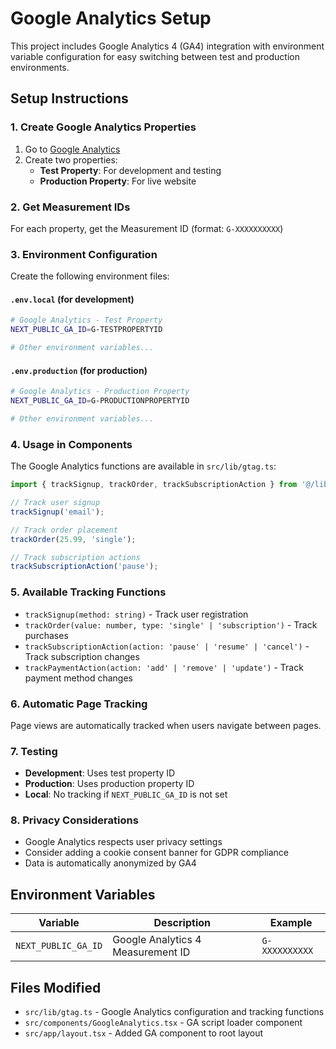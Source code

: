 # Google Analytics Setup

This project includes Google Analytics 4 (GA4) integration with environment variable configuration for easy switching between test and production environments.

## Setup Instructions

### 1. Create Google Analytics Properties

1. Go to [Google Analytics](https://analytics.google.com/)
2. Create two properties:
   - **Test Property**: For development and testing
   - **Production Property**: For live website

### 2. Get Measurement IDs

For each property, get the Measurement ID (format: `G-XXXXXXXXXX`)

### 3. Environment Configuration

Create the following environment files:

#### `.env.local` (for development)
```bash
# Google Analytics - Test Property
NEXT_PUBLIC_GA_ID=G-TESTPROPERTYID

# Other environment variables...
```

#### `.env.production` (for production)
```bash
# Google Analytics - Production Property
NEXT_PUBLIC_GA_ID=G-PRODUCTIONPROPERTYID

# Other environment variables...
```

### 4. Usage in Components

The Google Analytics functions are available in `src/lib/gtag.ts`:

```typescript
import { trackSignup, trackOrder, trackSubscriptionAction } from '@/lib/gtag';

// Track user signup
trackSignup('email');

// Track order placement
trackOrder(25.99, 'single');

// Track subscription actions
trackSubscriptionAction('pause');
```

### 5. Available Tracking Functions

- `trackSignup(method: string)` - Track user registration
- `trackOrder(value: number, type: 'single' | 'subscription')` - Track purchases
- `trackSubscriptionAction(action: 'pause' | 'resume' | 'cancel')` - Track subscription changes
- `trackPaymentAction(action: 'add' | 'remove' | 'update')` - Track payment method changes

### 6. Automatic Page Tracking

Page views are automatically tracked when users navigate between pages.

### 7. Testing

- **Development**: Uses test property ID
- **Production**: Uses production property ID
- **Local**: No tracking if `NEXT_PUBLIC_GA_ID` is not set

### 8. Privacy Considerations

- Google Analytics respects user privacy settings
- Consider adding a cookie consent banner for GDPR compliance
- Data is automatically anonymized by GA4

## Environment Variables

| Variable | Description | Example |
|----------|-------------|---------|
| `NEXT_PUBLIC_GA_ID` | Google Analytics 4 Measurement ID | `G-XXXXXXXXXX` |

## Files Modified

- `src/lib/gtag.ts` - Google Analytics configuration and tracking functions
- `src/components/GoogleAnalytics.tsx` - GA script loader component
- `src/app/layout.tsx` - Added GA component to root layout 